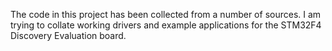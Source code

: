 The code in this project has been collected from a number of sources. I am trying to collate working drivers and example applications for the STM32F4 Discovery Evaluation board.
